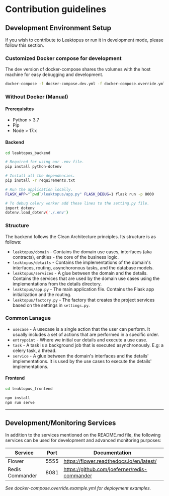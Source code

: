 # Contribution guidelines

## Development Environment Setup
If you wish to contribute to Leaktopus or run it in development mode, please follow this section. 

### Customized Docker compose for development
The dev version of docker-compose shares the volumes with the host machine for easy debugging and development.
```bash
docker-compose -f docker-compose.dev.yml -f docker-compose.override.yml up
```

### Without Docker (Manual)
#### Prerequisites
  - Python > 3.7
  - Pip
  - Node > 17.x
#### Backend
```bash
cd leaktopus_backend

# Required for using our .env file.
pip install python-dotenv

# Install all the dependencies.
pip install -r requirements.txt

# Run the application locally.
FLASK_APP="`pwd`/leaktopus/app.py" FLASK_DEBUG=1 flask run -p 8000

# To debug celery worker add these lines to the setting.py file.
import dotenv
dotenv.load_dotenv('./.env')
```

### Structure

The backend follows the Clean Architecture principles. Its structure is as follows:

* `leaktopus/domain` - Contains the domain use cases, interfaces (aka contracts), entities - the core of the business logic.
* `leaktopus/details` - Contains the implementations of the domain's interfaces, routing, asynchoronous tasks, and the database models.
* `leaktopus/services` - A glue between the domain and the details. Contains the services that are used by the domain use cases using the implementations from the details directory.
* `leaktopus/app.py` - The main application file. Contains the Flask app initialization and the routing.
* `leaktopus/factory.py` - The factory that creates the project services based on the settings in `settings.py`.

### Common Lanague

* `usecase` - A usecase is a single action that the user can perform. It usually includes a set of actions that are performed in a specific order. 
* `entrypoint` - Where we initial our details and execute a use case.
* `task` - A task is a background job that is executed asynchronously. E.g: a celery task, a thread.
* `service` - A glue between the domain's interfaces and the details' implementations. It is used by the use cases to execute the details' implementations.

#### Frontend
```bash
cd leaktopus_frontend

npm install
npm run serve
```
---

## Development/Monitoring Services
In addition to the services mentioned on the README.md file,
the following services can be used for development and advanced monitoring purposes:

| Service          | Port          | Documentation                                 |
| -------------    | ------------- | -------------                                 |
| Flower           | 5555          | https://flower.readthedocs.io/en/latest/      |
| Redis Commander  | 8081          | https://github.com/joeferner/redis-commander  |

_See docker-compose.override.example.yml for deployment examples._
